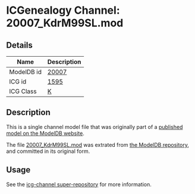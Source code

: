 # ICGenealogy Channel: 20007\_KdrM99SL.mod

## Details

Name | Description
---- | -----------
ModelDB id | [20007](http://senselab.med.yale.edu/ModelDB/ShowModel.cshtml?model=20007)
ICG id | [1595](http://icg.neurotheory.ox.ac.uk/channels/1/1595)
ICG Class | [K](http://icg.neurotheory.ox.ac.uk/channels/1)

## Description

This is a single channel model file that was originally part of a [published model on the ModelDB website](http://senselab.med.yale.edu/mModelDB/ShowModel.cshtml?model=20007).

The file [20007\_KdrM99SL.mod](20007_KdrM99SL.mod) was extrated from [the ModelDB repository](http://senselab.med.yale.edu/ModelDB/ShowModel.cshtml?model=20007), and committed in its original form.

## Usage

See the [icg-channel super-repository](https://github.com/icgenealogy/icg-channels) for more information.